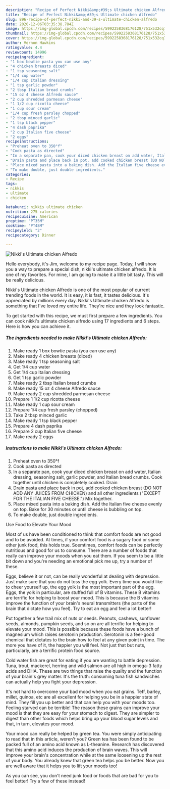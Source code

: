 ```yaml
---
description: "Recipe of Perfect Nikki&amp;#39;s Ultimate chicken Alfredo"
title: "Recipe of Perfect Nikki&amp;#39;s Ultimate chicken Alfredo"
slug: 896-recipe-of-perfect-nikki-and-39-s-ultimate-chicken-alfredo
date: 2020-12-06T03:35:38.784Z
image: https://img-global.cpcdn.com/recipes/5992258368176128/751x532cq70/nikkis-ultimate-chicken-alfredo-recipe-main-photo.jpg
thumbnail: https://img-global.cpcdn.com/recipes/5992258368176128/751x532cq70/nikkis-ultimate-chicken-alfredo-recipe-main-photo.jpg
cover: https://img-global.cpcdn.com/recipes/5992258368176128/751x532cq70/nikkis-ultimate-chicken-alfredo-recipe-main-photo.jpg
author: Vernon Hawkins
ratingvalue: 4.4
reviewcount: 14996
recipeingredient:
- "1 box bowtie pasta you can use any"
- "4 chicken breasts diced"
- "1 tsp seasoning salt"
- "1/4 cup water"
- "1/4 cup Italian dressing"
- "1 tsp garlic powder"
- "2 tbsp Italian bread crumbs"
- "15 oz 4 cheese Alfredo sauce"
- "2 cup shredded parmesan cheese"
- "1 1/2 cup ricotta cheese"
- "1 cup sour cream"
- "1/4 cup fresh parsley chopped"
- "2 tbsp minced garlic"
- "1 tsp black pepper"
- "4 dash paprika"
- "2 cup Italian five cheese"
- "2 eggs"
recipeinstructions:
- "Preheat oven to 350°f"
- "Cook pasta as directed"
- "In a separate pan, cook your diced chicken breast on add water, Italian dressing, seasoning salt, garlic powder, and Italian bread crumbs. Cook together until chicken is completely cooked. Drain"
- "Drain pasta and place back in pot, add cooked chicken breast (DO NOT ADD ANY JUICES FROM CHICKEN) and all other ingredients (&#34;EXCEPT FOR THE ITALIAN FIVE CHEESE.&#34;) Mix together."
- "Place mixed pasta into a baking dish. Add the Italian five cheese evenly on top. Bake for 30 minutes or until cheese is bubbling on top."
- "To make double, just double ingredients."
categories:
- Recipe
tags:
- nikkis
- ultimate
- chicken

katakunci: nikkis ultimate chicken 
nutrition: 275 calories
recipecuisine: American
preptime: "PT35M"
cooktime: "PT48M"
recipeyield: "2"
recipecategory: Dinner

---
```



![Nikki&#39;s Ultimate chicken Alfredo](https://img-global.cpcdn.com/recipes/5992258368176128/751x532cq70/nikkis-ultimate-chicken-alfredo-recipe-main-photo.jpg)

Hello everybody, it's Jim, welcome to my recipe page. Today, I will show you a way to prepare a special dish, nikki&#39;s ultimate chicken alfredo. It is one of my favorites. For mine, I am going to make it a little bit tasty. This will be really delicious.



Nikki&#39;s Ultimate chicken Alfredo is one of the most popular of current trending foods in the world. It is easy, it is fast, it tastes delicious. It's appreciated by millions every day. Nikki&#39;s Ultimate chicken Alfredo is something that I've loved my entire life. They're nice and they look fantastic.


To get started with this recipe, we must first prepare a few ingredients. You can cook nikki&#39;s ultimate chicken alfredo using 17 ingredients and 6 steps. Here is how you can achieve it.

<!--inarticleads1-->

##### The ingredients needed to make Nikki&#39;s Ultimate chicken Alfredo:

1. Make ready 1 box bowtie pasta (you can use any)
1. Make ready 4 chicken breasts (diced)
1. Make ready 1 tsp seasoning salt
1. Get 1/4 cup water
1. Get 1/4 cup Italian dressing
1. Get 1 tsp garlic powder
1. Make ready 2 tbsp Italian bread crumbs
1. Make ready 15 oz 4 cheese Alfredo sauce
1. Make ready 2 cup shredded parmesan cheese
1. Prepare 1 1/2 cup ricotta cheese
1. Make ready 1 cup sour cream
1. Prepare 1/4 cup fresh parsley (chopped)
1. Take 2 tbsp minced garlic
1. Make ready 1 tsp black pepper
1. Prepare 4 dash paprika
1. Prepare 2 cup Italian five cheese
1. Make ready 2 eggs




<!--inarticleads2-->

##### Instructions to make Nikki&#39;s Ultimate chicken Alfredo:

1. Preheat oven to 350°f
1. Cook pasta as directed
1. In a separate pan, cook your diced chicken breast on add water, Italian dressing, seasoning salt, garlic powder, and Italian bread crumbs. Cook together until chicken is completely cooked. Drain
1. Drain pasta and place back in pot, add cooked chicken breast (DO NOT ADD ANY JUICES FROM CHICKEN) and all other ingredients (&#34;EXCEPT FOR THE ITALIAN FIVE CHEESE.&#34;) Mix together.
1. Place mixed pasta into a baking dish. Add the Italian five cheese evenly on top. Bake for 30 minutes or until cheese is bubbling on top.
1. To make double, just double ingredients.




Use Food to Elevate Your Mood


Most of us have been conditioned to think that comfort foods are not good and to be avoided. At times, if your comfort food is a sugary food or some other junk food, this holds true. Soemtimes, comfort foods can be perfectly nutritious and good for us to consume. There are a number of foods that really can improve your moods when you eat them. If you seem to be a little bit down and you're needing an emotional pick me up, try a number of these.

Eggs, believe it or not, can be really wonderful at dealing with depression. Just make sure that you do not toss the egg yolk. Every time you would like to cheer yourself up, the egg yolk is the most important part of the egg. Eggs, the yolk in particular, are stuffed full of B vitamins. These B vitamins are terrific for helping to boost your mood. This is because the B vitamins improve the function of your brain's neural transmitters (the parts of the brain that dictate how you feel). Try to eat an egg and feel a lot better!

Put together a few trail mix of nuts or seeds. Peanuts, cashews, sunflower seeds, almonds, pumpkin seeds, and so on are all terrific for helping to elevate your mood. This is possible because these foods have a bunch of magnesium which raises serotonin production. Serotonin is a feel-good chemical that dictates to the brain how to feel at any given point in time. The more you have of it, the happier you will feel. Not just that but nuts, particularly, are a terrific protein food source.

Cold water fish are great for eating if you are wanting to battle depression. Tuna, trout, mackerel, herring and wild salmon are all high in omega-3 fatty acids and DHA. These are two things that raise the quality and the function of your brain's grey matter. It's the truth: consuming tuna fish sandwiches can actually help you fight your depression. 

It's not hard to overcome your bad mood when you eat grains. Teff, barley, millet, quinoa, etc are all excellent for helping you be in a happier state of mind. They fill you up better and that can help you with your moods too. Feeling starved can be terrible! The reason these grains can improve your mood is that they are easy for your stomach to digest. They are simpler to digest than other foods which helps bring up your blood sugar levels and that, in turn, elevates your mood.

Your mood can really be helped by green tea. You were simply anticipating to read that in this article, weren't you? Green tea has been found to be packed full of an amino acid known as L-theanine. Research has discovered that this amino acid induces the production of brain waves. This will improve your brain's concentration while at the same loosening up the rest of your body. You already knew that green tea helps you be better. Now you are well aware that it helps you to lift your moods too!

As you can see, you don't need junk food or foods that are bad for you to feel better! Try a few of these instead!

